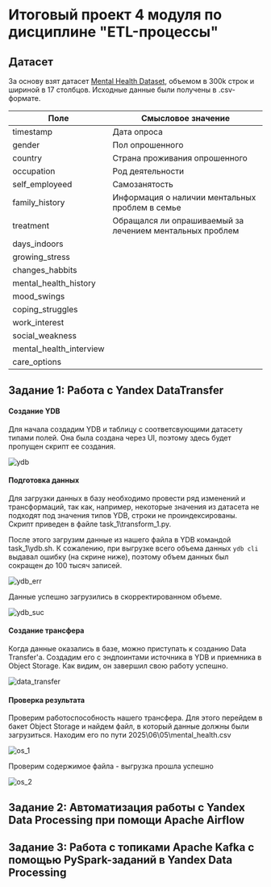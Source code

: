 # Итоговый проект 4 модуля по дисциплине "ETL-процессы"

## Датасет

За основу взят датасет [Mental Health Dataset](https://www.kaggle.com/datasets/bhavikjikadara/mental-health-dataset), объемом в 300k строк и шириной в 17 столбцов. Исходные данные были получены в .csv-формате.

|Поле|Смысловое значение|
|-|-|
|timestamp|Дата опроса|
|gender|Пол опрошенного|
|country|Страна проживания опрошенного|
|occupation|Род деятельности|
|self_employeed|Самозанятость|
|family_history|Информация о наличии ментальных проблем в семье|
|treatment|Обращался ли опрашиваемый за лечением ментальных проблем|
|days_indoors||
|growing_stress||
|changes_habbits||
|mental_health_history||
|mood_swings||
|coping_struggles||
|work_interest||
|social_weakness||
|mental_health_interview||
|care_options||

## Задание 1: Работа с Yandex DataTransfer

#### Создание YDB
Для начала создадим YDB и таблицу с соответсвующими датасету типами полей. Она была создана через UI, поэтому здесь будет пропущен скрипт ее создания.

![ydb](/inc/ydb.png)

#### Подготовка данных
 Для загрузки данных в базу необходимо провести ряд изменений и трансформаций, так как, например, некоторые значения из датасета не подходят под значения типов YDB, строки не проиндексированы. Скрипт приведен в файле task_1\transform_1.py.

После этого загрузим данные из нашего файла в YDB командой task_1\ydb.sh. К сожалению, при выгрузке всего объема данных `ydb cli` выдавал ошибку (на скрине ниже), поэтому объем данных был сокращен до 100 тысяч записей.

![ydb_err](/inc/ydb_error.png)

Данные успешно загрузились в скорректированном объеме.

![ydb_suc](/inc/ydb_success.png)

#### Создание трансфера
Когда данные оказались в базе, можно приступать к созданию Data Transfer'а. Создадим его c эндпоинтами источника в YDB и приемника в Object Storage. Как видим, он завершил свою работу успешно.

![data_transfer](/inc/trnsfr_done.png)

#### Проверка результата
Проверим работоспособность нашего трансфера. Для этого перейдем в бакет Object Storage и найдем файл, в который данные должны были загрузиться. Находим его по пути 2025\06\05\mental_health.csv

![os_1](/inc/os_1.png)

Проверим содержимое файла - выгрузка прошла успешно

![os_2](/inc/os_2.png)

## Задание 2: Автоматизация работы с Yandex Data Processing при помощи Apache Airflow

## Задание 3: Работа с топиками Apache Kafka с помощью PySpark-заданий в Yandex Data Processing
